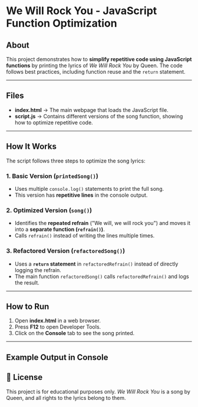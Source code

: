#  We Will Rock You - JavaScript Function Optimization  

##  About  
This project demonstrates how to **simplify repetitive code using JavaScript functions** by printing the lyrics of *We Will Rock You* by Queen. The code follows best practices, including function reuse and the `return` statement.

---

##  Files  
- **index.html** → The main webpage that loads the JavaScript file.  
- **script.js** → Contains different versions of the song function, showing how to optimize repetitive code.  

---

##  How It Works  
The script follows three steps to optimize the song lyrics:

### 1. **Basic Version (`printedSong()`)**  
- Uses multiple `console.log()` statements to print the full song.  
- This version has **repetitive lines** in the console output.  

### 2. **Optimized Version (`song()`)**  
- Identifies the **repeated refrain** ("We will, we will rock you") and moves it into a **separate function (`refrain()`)**.  
- Calls `refrain()` instead of writing the lines multiple times.  

### 3. **Refactored Version (`refactoredSong()`)**  
- Uses a **`return` statement** in `refactoredRefrain()` instead of directly logging the refrain.  
- The main function `refactoredSong()` calls `refactoredRefrain()` and logs the result.  

---

##  How to Run  
1. Open **index.html** in a web browser.  
2. Press **F12** to open Developer Tools.  
3. Click on the **Console** tab to see the song printed.  

---

##  Example Output in Console  


## 📜 License  
This project is for educational purposes only. *We Will Rock You* is a song by Queen, and all rights to the lyrics belong to them.
